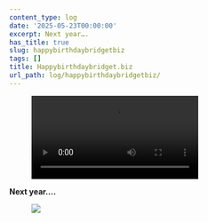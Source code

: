 ```yaml
---
content_type: log
date: '2025-05-23T00:00:00'
excerpt: Next year….
has_title: true
slug: happybirthdaybridgetbiz
tags: []
title: Happybirthdaybridget.biz
url_path: log/happybirthdaybridgetbiz/
---
```


<figure class="content-figure w-100">
<video src="https://mp1ewwuojwmnpxpy.public.blob.vercel-storage.com/media_1748403290947-RK8yZkHfnXs34ZiKSWuhmCaDIP2oVk.mp4" class="w-100" width="auto" controls></video>
<figcaption class="f6 gray tl"></figcaption>
</figure>


**Next year….**
<figure class="content-figure">
<img src="https://mp1ewwuojwmnpxpy.public.blob.vercel-storage.com/image_1748033708790-dfFaBicqIPiao7oRJlWB3HDE6l0dMD.webp" width="auto" class="ba b--light-gray bw2 br2">
<figcaption class="f6 gray tl"></figcaption>
</figure>